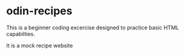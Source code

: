 # odin-recipes
This is a beginner coding excercise designed to practice basic HTML capabilties.

It is a mock recipe website